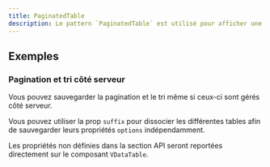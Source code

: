 ```yaml
---
title: PaginatedTable
description: Le pattern `PaginatedTable` est utilisé pour afficher une [`VDataTable`](https://vuetifyjs.com/en/components/data-tables/) de Vuetify avec une pagination persistante.
---
```


<doc-tabs>

<doc-tab-item label="Utilisation">

<doc-example file="paginated-table/usage"></doc-example>

## Exemples

### Pagination et tri côté serveur

Vous pouvez sauvegarder la pagination et le tri même si ceux-ci sont gérés côté serveur.

<doc-alert type="info">

Vous pouvez utiliser la prop `suffix` pour dissocier les différentes tables afin de sauvegarder leurs propriétés `options` indépendamment.

</doc-alert>

<doc-example file="paginated-table/api"></doc-example>

</doc-tab-item>

<doc-tab-item label="API">

<doc-alert type="info">

Les propriétés non définies dans la section API seront reportées directement sur le composant `VDataTable`.

</doc-alert>

<doc-api name="paginated-table"></doc-api>
</doc-tab-item>

</doc-tabs>
